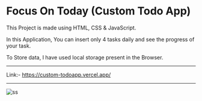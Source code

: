 # Focus On Today (Custom Todo App)

This Project is made using HTML, CSS & JavaScript.

In this Application, You can insert only 4 tasks daily and see the progress of your task.

To Store data, I have used local storage present in the Browser.


---------------------------------------------------------------------------------------------------------------------------------------------------------------------------------------
Link:- https://custom-todoapp.vercel.app/

---------------------------------------------------------------------------------------------------------------------------------------------------------------------------------------
![ss](https://github.com/skykunnu/Focus-on-Today/assets/73191595/f7a145da-1d55-48fd-8704-add6cf0b4a54)
